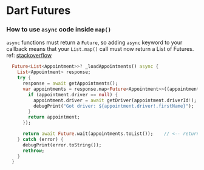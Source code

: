 # Dart Futures

### How to use `async` code inside `map()`

`async` functions must return a `Future`, so adding `async` keyword to your callback means that your `List.map()` 
call must now return a List of Futures.  ref: [stackoverflow](https://stackoverflow.com/a/58981983)


```dart
  Future<List<Appointment>>? _loadAppointments() async {
    List<Appointment> response;
    try {
      response = await getAppointments();
      var appointments = response.map<Future<Appointment>>((appointment) async {
        if (appointment.driver == null) {
          appointment.driver = await getDriver(appointment.driverId!);
          debugPrint("Got driver: ${appointment.driver!.firstName}");
        }
        return appointment;
      });

      return await Future.wait(appointments.toList());    // <-- return a list of Futures
    } catch (error) {
      debugPrint(error.toString());
      rethrow;
    }
  }
```
